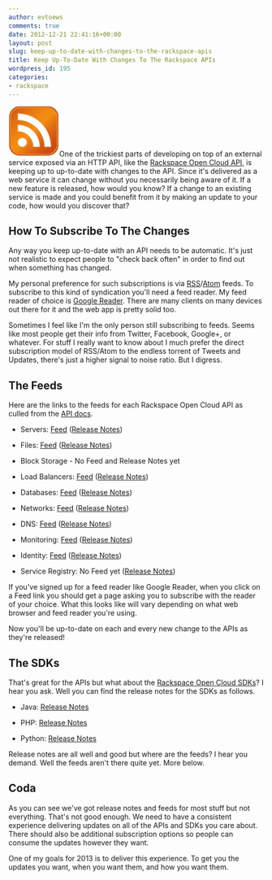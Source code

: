 ```yaml
---
author: evtoews
comments: true
date: 2012-12-21 22:41:16+00:00
layout: post
slug: keep-up-to-date-with-changes-to-the-rackspace-apis
title: Keep Up-To-Date With Changes To The Rackspace APIs
wordpress_id: 195
categories:
- rackspace
---
```


![RSS](/img/posts/rss.png)One of the trickiest parts of developing on top of an external service exposed via an HTTP API, like the [Rackspace Open Cloud API](docs.rackspace.com/api/), is keeping up to up-to-date with changes to the API. Since it's delivered as a web service it can change without you necessarily being aware of it. If a new feature is released, how would you know? If a change to an existing service is made and you could benefit from it by making an update to your code, how would you discover that?


## How To Subscribe To The Changes


Any way you keep up-to-date with an API needs to be automatic. It's just not realistic to expect people to "check back often" in order to find out when something has changed.

My personal preference for such subscriptions is via [RSS](http://en.wikipedia.org/wiki/RSS)/[Atom](http://en.wikipedia.org/wiki/Atom_(standard)) feeds. To subscribe to this kind of syndication you'll need a feed reader. My feed reader of choice is [Google Reader](http://www.google.com/reader). There are many clients on many devices out there for it and the web app is pretty solid too.

Sometimes I feel like I'm the only person still subscribing to feeds. Seems like most people get their info from Twitter, Facebook, Google+, or whatever. For stuff I really want to know about I much prefer the direct subscription model of RSS/Atom to the endless torrent of Tweets and Updates, there's just a higher signal to noise ratio. But I digress.


## The Feeds


Here are the links to the feeds for each Rackspace Open Cloud API as culled from the [API docs](http://docs.rackspace.com/api/).




  * Servers: [Feed](http://docs.rackspace.com/servers/api/v2/cs-releasenotes/atom.xml) ([Release Notes](http://docs.rackspace.com/servers/api/v2/cs-releasenotes/content/ch_preface.html))


  * Files: [Feed](http://docs.rackspace.com/files/api/v1/cf-releasenotes/atom.xml) ([Release Notes](http://docs.rackspace.com/files/api/v1/cf-releasenotes/content/Dec05.html))


  * Block Storage - No Feed and Release Notes yet


  * Load Balancers: [Feed](http://docs.rackspace.com/loadbalancers/api/v1.0/clb-releasenotes/atom.xml) ([Release Notes](http://docs.rackspace.com/loadbalancers/api/v1.0/clb-releasenotes/content/doc_change_history.html))


  * Databases: [Feed](http://docs.rackspace.com/cdb/api/v1.0/cdb-releasenotes/atom.xml) ([Release Notes](http://docs.rackspace.com/cdb/api/v1.0/cdb-releasenotes/content/doc_change_history.html))


  * Networks: [Feed](http://docs.rackspace.com/servers/api/v2/cn-releasenotes/atom.xml) ([Release Notes](http://docs.rackspace.com/servers/api/v2/cn-releasenotes/content/ch_preface.html))


  * DNS: [Feed](http://docs.rackspace.com/cdns/api/v1.0/cdns-releasenotes/atom.xml) ([Release Notes](http://docs.rackspace.com/cdns/api/v1.0/cdns-releasenotes/content/doc_change_history.html))


  * Monitoring: [Feed](http://docs.rackspace.com/cm/api/v1.0/cm-releasenotes/atom.xml) ([Release Notes](http://docs.rackspace.com/cm/api/v1.0/cm-releasenotes/content/cmv1.0.a.html))


  * Identity: [Feed](http://docs.rackspace.com/auth/api/v2.0/auth-client-devguide/atom.xml) ([Release Notes](http://docs.rackspace.com/auth/api/v2.0/auth-client-devguide/content/Release_Notes-d1e140.html))


  * Service Registry: No Feed yet ([Release Notes](http://docs.rackspace.com/rsr/api/v1.0/sr-devguide/content/release-notes.html))


If you've signed up for a feed reader like Google Reader, when you click on a Feed link you should get a page asking you to subscribe with the reader of your choice. What this looks like will vary depending on what web browser and feed reader you're using.

Now you'll be up-to-date on each and every new change to the APIs as they're released!


## The SDKs


That's great for the APIs but what about the [Rackspace Open Cloud SDKs](http://docs.rackspace.com/sdks/guide/content/intro.html)? I hear you ask. Well you can find the release notes for the SDKs as follows.




  * Java: [Release Notes](http://www.jclouds.org/documentation/releasenotes/)


  * PHP: [Release Notes](https://github.com/rackspace/php-opencloud/blob/master/RELEASENOTES.md)


  * Python: [Release Notes](https://github.com/rackspace/pyrax/blob/master/RELEASENOTES.md)


Release notes are all well and good but where are the feeds? I hear you demand. Well the feeds aren't there quite yet. More below.


## Coda


As you can see we've got release notes and feeds for most stuff but not everything. That's not good enough. We need to have a consistent experience delivering updates on all of the APIs and SDKs you care about. There should also be additional subscription options so people can consume the updates however they want.

One of my goals for 2013 is to deliver this experience. To get you the updates you want, when you want them, and how you want them.
